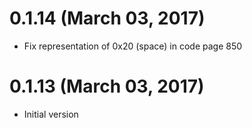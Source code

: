 # 0.1.14 (March 03, 2017)

- Fix representation of 0x20 (space) in code page 850

# 0.1.13 (March 03, 2017)

- Initial version
